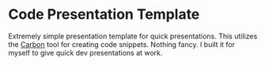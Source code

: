 # Code Presentation Template
Extremely simple presentation template for quick presentations. This utilizes the [Carbon](https://carbon.now.sh) tool for creating code snippets. Nothing fancy. I built it for myself to give quick dev presentations at work.